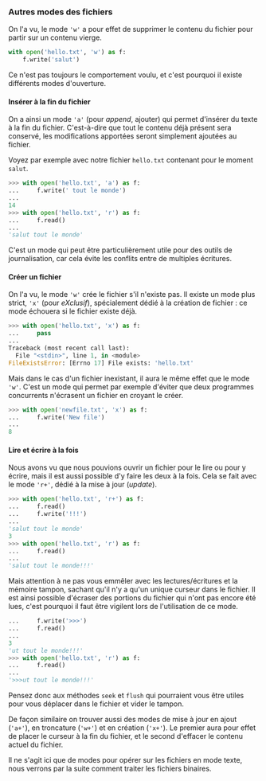 ### Autres modes des fichiers

On l'a vu, le mode `'w'` a pour effet de supprimer le contenu du fichier pour partir sur un contenu vierge.

```python
with open('hello.txt', 'w') as f:
    f.write('salut')
```

Ce n'est pas toujours le comportement voulu, et c'est pourquoi il existe différents modes d'ouverture.

#### Insérer à la fin du fichier

On a ainsi un mode `'a'` (pour *append*, ajouter) qui permet d'insérer du texte à la fin du fichier.
C'est-à-dire que tout le contenu déjà présent sera conservé, les modifications apportées seront simplement ajoutées au fichier.

Voyez par exemple avec notre fichier `hello.txt` contenant pour le moment `salut`.

```python
>>> with open('hello.txt', 'a') as f:
...     f.write(' tout le monde')
...
14
>>> with open('hello.txt', 'r') as f:
...     f.read()
...
'salut tout le monde'
```

C'est un mode qui peut être particulièrement utile pour des outils de journalisation, car cela évite les conflits entre de multiples écritures.

#### Créer un fichier

On l'a vu, le mode `'w'` crée le fichier s'il n'existe pas.
Il existe un mode plus strict, `'x'` (pour *eXclusif*), spécialement dédié à la création de fichier : ce mode échouera si le fichier existe déjà.

```python
>>> with open('hello.txt', 'x') as f:
...     pass
... 
Traceback (most recent call last):
  File "<stdin>", line 1, in <module>
FileExistsError: [Errno 17] File exists: 'hello.txt'
```

Mais dans le cas d'un fichier inexistant, il aura le même effet que le mode `'w'`.
C'est un mode qui permet par exemple d'éviter que deux programmes concurrents n'écrasent un fichier en croyant le créer.

```python
>>> with open('newfile.txt', 'x') as f:
...     f.write('New file')
... 
8
```

#### Lire et écrire à la fois

Nous avons vu que nous pouvions ouvrir un fichier pour le lire ou pour y écrire, mais il est aussi possible d'y faire les deux à la fois.
Cela se fait avec le mode `'r+'`, dédié à la mise à jour (_update_).

```python
>>> with open('hello.txt', 'r+') as f:
...     f.read()
...     f.write('!!!')
... 
'salut tout le monde'
3
>>> with open('hello.txt', 'r') as f:
...     f.read()
... 
'salut tout le monde!!!'
```

Mais attention à ne pas vous emmêler avec les lectures/écritures et la mémoire tampon, sachant qu'il n'y a qu'un unique curseur dans le fichier.
Il est ainsi possible d'écraser des portions du fichier qui n'ont pas encore été lues, c'est pourquoi il faut être vigilent lors de l'utilisation de ce mode.

```python
...     f.write('>>>')
...     f.read()
... 
3
'ut tout le monde!!!'
>>> with open('hello.txt', 'r') as f:
...     f.read()
... 
'>>>ut tout le monde!!!'
```

Pensez donc aux méthodes `seek` et `flush` qui pourraient vous être utiles pour vous déplacer dans le fichier et vider le tampon.

De façon similaire on trouver aussi des modes de mise à jour en ajout (`'a+'`), en troncature (`'w+'`) et en création (`'x+'`).
Le premier aura pour effet de placer le curseur à la fin du fichier, et le second d'effacer le contenu actuel du fichier.

Il ne s'agit ici que de modes pour opérer sur les fichiers en mode texte, nous verrons par la suite comment traiter les fichiers binaires.
